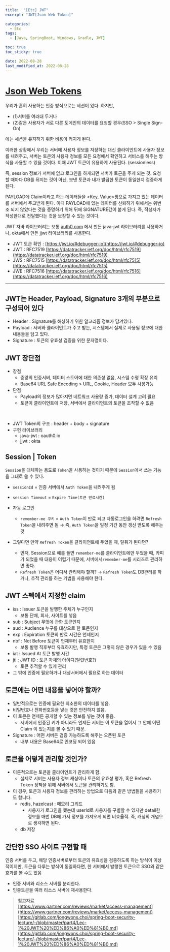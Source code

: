 ```yaml
---
title:  "[Etc] JWT" 
excerpt: "JWT[Json Web Token]"

categories:
  - Etc
tags:
  - [Java, SpringBoot, Windows, Gradle, JWT]

toc: true
toc_sticky: true

date: 2022-08-28
last_modified_at: 2022-08-28
---
```


# [Json Web Tokens](https://jwt.io/)

우리가 흔히 사용하는 인증 방식으로는 세션이 있다. 하지만, 

- (1)서버를 여러대 두거나
- (2)같은 사용자가 서로 다른 도메인의 데이터를 요청할 경우(SSO > Single Sign-On)

에는 세션을 유지하기 위한 비용이 커지게 된다.

이러한 상황에서 우리는 서버에 사용자 정보를 저장하는 대신 클라이언트에 사용자 정보를 내려주고, 서버는 토큰의 사용자 정보를 모든 요청에서 확인하고 서비스를 해주는 방식을 사용할 수 있을 것이다. 이때 JWT 토큰이 유용하게 사용된다. (sessionless)

즉, session 정보가 서버에 없고 로그인을 하게되면 서버가 토근을 주게 되는 것. 요청할 때마다 DB를 뒤지는 것이 아닌, 보낸 토큰과 내가 발급한 토큰이 동일한지 검증하게 된다. 

PAYLOAD에 Claim이라고 하는 데이터들을 <Key, Value>쌍으로 가지고 있는 데이터를 서버에서 주고받게 된다. 이때 PAYLOAD에 있는 데이터를 신뢰하기 위해서는 위변조 되지 않았다는 것을 증명하기 위해 뒤에 SIGNATURE값이 붙게 된다. 즉, 작성자가 작성한대로 전달했다는 것을 보장할 수 있는 것이다. 

JWT 자바 라이브러리는 보통 [auth0.com](http://auth0.com) 에서 만든 java-jwt 라이브러리를 사용하거나, okta에서 만든 jjwt 라이브러리를 사용한다. 

- JWT 토큰 확인 : [https://jwt.io/#debugger-io](https://jwt.io/#debugger-io)
- JWT : RFC7519 [https://datatracker.ietf.org/doc/html/rfc7519](https://datatracker.ietf.org/doc/html/rfc7519)
- JWS : RFC7515 [https://datatracker.ietf.org/doc/html/rfc7515](https://datatracker.ietf.org/doc/html/rfc7515)
- JWE : RFC7516 [https://datatracker.ietf.org/doc/html/rfc7516](https://datatracker.ietf.org/doc/html/rfc7516)

---

## JWT는 Header, Payload, Signature 3개의 부분으로 구성되어 있다

- Header : Signature를 해싱하기 위한 알고리즘 정보가 담겨있다.
- Payload : 서버와 클라이언트가 주고 받는, 시스템에서 실제로 사용될 정보에 대한 내용들을 담고 있다.
- Signature : 토큰의 유효성 검증을 위한 문자열이다.

## JWT 장단점

- 장점
    - 중앙의 인증서버, 데이터 스토어에 대한 의존성 없음, 시스템 수평 확장 유리
    - Base64 URL Safe Encoding > URL, Cookie, Header 모두 사용가능
- 단점
    - Payload의 정보가 많아지면 네트워크 사용량 증가, 데이터 설계 고려 필요
    - 토큰이 클라이언트에 저장, 서버에서 클라이언트의 토큰을 조작할 수 없음

<br>

- JWT Token의 구조 : header + body + signature
- 구현 라이브러리
    - java-jwt : oauth0.io
    - jjwt : okta

## Session | Token

`Session`을 대체하는 용도로 `Token`을 사용하는 것이기 때문에 `Session`에서 쓰는 기능을 그대로 쓸 수 있다. 

- `sessionId` = 인증 서버에서 `Auth Token`을 내려주게 됨
- `session Timeout` = `Expire Time(토큰 만료시간)`
- 자동 로그인
    - `remember-me 쿠키` =  `Auth Token`이 만료 되고 자동로그인을 하려면 `Refresh Token`을 내려주면 됨 → 즉, `Auth Token`을 일정 기간 동안 갱신 받도록 해주는 것

- 그렇다면 만약 `Refresh Token`을 클라이언트에 두었을 때, 탈취가 된다면?
    - 먼저, Session으로 예를 들면  `remember-me`를 클라이언트에만 두었을 때, 카피가 되었을 때 대응이 어렵기 때문에, 서버에서`remember-me`를  시리즈로 관리하면 좋다.
    - `Refresh Token`은 어디서 관리해야 할까? → `Refresh Token`도 DB관리를 하거나, 추적 관리를 하는 기법을 사용해야 한다.

## JWT 스펙에서 지정한 claim

- iss : Issuer 토큰을 발행한 주체가 누구인지
    - 보통 단체, 회사, 사이트를 넣음
- sub : Subject 무엇에 관한 토큰인지
- aud : Audience 누구를 대상으로 한 토큰인지
- exp : Expiration 토큰의 만료 시간은 언제인지
- nbf : Not Before 토큰이 언제부터 유효한지
    - 보통 발행 직후부터 유효하지만, 특정 토큰은 그렇지 않은 경우가 있을 수 있음
- iat : Issued At 토큰 발행 시간
- jti : JWT ID : 토큰 자체의 아이디(일련번호?)
    - 토큰 추적할 수 있게 관리
- 그 밖에 인증에 필요하거나 대상서버에서 필요로 하는 데이터

## 토큰에는 어떤 내용을 넣어야 할까?

- 일반적으로는 인증에 필요한 최소한의 데이터를 넣음.
- 비밀번호나 전화번호등을 넣는 것은 안전하지 않음.
- 이 토큰은 언제든 공개할 수 있는 정보를 넣는 것이 좋음.
    - 서버에서 인증된 키가 아니라도 언제든 서버는 이 토큰을 열어서 그 안에 어떤 Claim 이 있는지를 볼 수 있기 때문.
- Signature : 어떤 서버든 검증 가능하도록 해주는 오픈된 토큰
    - 내부 내용은 Base64로 인코딩 되어 있음

## 토큰을 어떻게 관리할 것인가?

- 이론적으로는 토큰을 클라이언트가 관리하게 함.
    - 실제로 서버는 사용자 정보 캐싱이나 토큰의 유효성 평가, 혹은 Refresh Token 정책을 위해 서버에서 토큰을 관리하기도 함.
- 이 경우, 토큰과 사용자 정보를 관리하는 방법으로 다음과 같은 방법들을 사용하기도 합니다.
    - redis, hazelcast : 메모리 그리드
        - 사용자가 로그인을 했는데 userId로 사용자를 구별할 수 있지만 detail한 정보를 매번 DB에 가서 정보를 가져오게 되면 비효율적. 즉, 캐싱의 개념으로 생각하면 된다.
    - db 저장

## 간단한 SSO 사이트 구현할 때

인증 서버를 두고, 해당 인증서버로부터 토큰의 유효성을 검증하도록 하는 방식이 이상적이지만, 토큰을 다루는 방식이 동일하다면, 한 서버에서 발행한 토큰으로 SSO와 같은 효과를 볼 수도 있음

- 인증 서버와 리소스 서버를 분리한다.
- 인증토큰을 여러 리소스 서버에 재사용한다.

> **참고자료**<br>
> [https://www.gartner.com/reviews/market/access-management](https://www.gartner.com/reviews/market/access-management)
> [https://gitlab.com/jongwons.choi/spring-boot-security-lecture/-/blob/master/part4/Lec-1%20JWT%20%ED%86%A0%ED%81%B0.md](https://gitlab.com/jongwons.choi/spring-boot-security-lecture/-/blob/master/part4/Lec-1%20JWT%20%ED%86%A0%ED%81%B0.md)